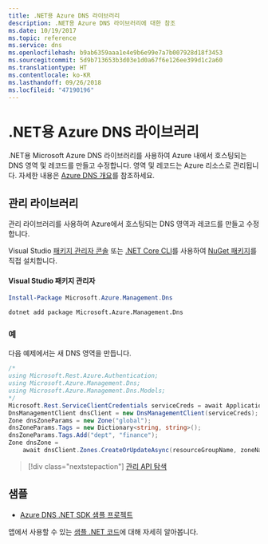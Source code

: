 ```yaml
---
title: .NET용 Azure DNS 라이브러리
description: .NET용 Azure DNS 라이브러리에 대한 참조
ms.date: 10/19/2017
ms.topic: reference
ms.service: dns
ms.openlocfilehash: b9ab6359aaa1e4e9b6e99e7a7b007928d18f3453
ms.sourcegitcommit: 5d9b713653b3d03e1d0a67f6e126ee399d1c2a60
ms.translationtype: HT
ms.contentlocale: ko-KR
ms.lasthandoff: 09/26/2018
ms.locfileid: "47190196"
---
```

# <a name="azure-dns-libraries-for-net"></a>.NET용 Azure DNS 라이브러리

.NET용 Microsoft Azure DNS 라이브러리를 사용하여 Azure 내에서 호스팅되는 DNS 영역 및 레코드를 만들고 수정합니다. 영역 및 레코드는 Azure 리소스로 관리됩니다. 자세한 내용은 [Azure DNS 개요](/azure/dns/dns-overview)를 참조하세요.

## <a name="management-library"></a>관리 라이브러리

관리 라이브러리를 사용하여 Azure에서 호스팅되는 DNS 영역과 레코드를 만들고 수정합니다.

Visual Studio [패키지 관리자 콘솔][PackageManager] 또는 [.NET Core CLI][DotNetCLI]를 사용하여 [NuGet 패키지](https://www.nuget.org/packages/Microsoft.Azure.Management.Dns)를 직접 설치합니다.

#### <a name="visual-studio-package-manager"></a>Visual Studio 패키지 관리자

```powershell
Install-Package Microsoft.Azure.Management.Dns
```

```bash
dotnet add package Microsoft.Azure.Management.Dns
```

### <a name="example"></a>예

다음 예제에서는 새 DNS 영역을 만듭니다.

```csharp
/*
using Microsoft.Rest.Azure.Authentication;
using Microsoft.Azure.Management.Dns;
using Microsoft.Azure.Management.Dns.Models;
*/
Microsoft.Rest.ServiceClientCredentials serviceCreds = await ApplicationTokenProvider.LoginSilentAsync(tenantId, clientId, secret);
DnsManagementClient dnsClient = new DnsManagementClient(serviceCreds);            
Zone dnsZoneParams = new Zone("global");
dnsZoneParams.Tags = new Dictionary<string, string>();
dnsZoneParams.Tags.Add("dept", "finance");
Zone dnsZone =
    await dnsClient.Zones.CreateOrUpdateAsync(resourceGroupName, zoneName, dnsZoneParams, null, "*");
```

> [!div class="nextstepaction"]
> [관리 API 탐색](/dotnet/api/overview/azure/dns/management)

## <a name="samples"></a>샘플

* [Azure DNS .NET SDK 샘플 프로젝트](https://www.microsoft.com/download/details.aspx?id=47268)

앱에서 사용할 수 있는 [샘플 .NET 코드](https://azure.microsoft.com/resources/samples/?platform=dotnet)에 대해 자세히 알아봅니다.

[PackageManager]: https://docs.microsoft.com/nuget/tools/package-manager-console
[DotNetCLI]: https://docs.microsoft.com/dotnet/core/tools/dotnet-add-package
